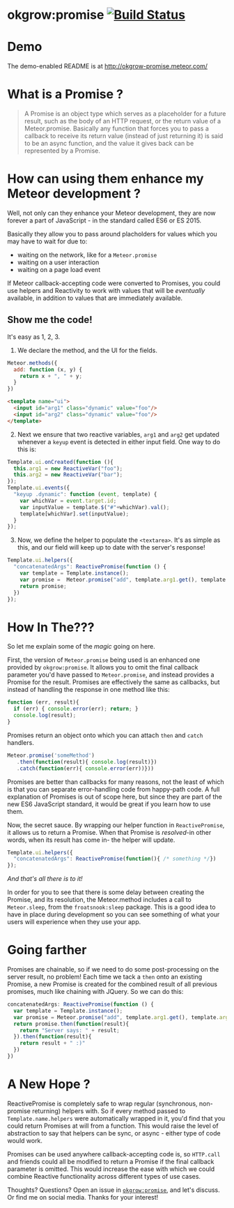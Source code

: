 # okgrow:promise [![Build Status](https://secure.travis-ci.org/okgrow/meteor-promise.png?branch=master)](https://travis-ci.org/okgrow/okgrow-meteor-promise)

# Demo
The demo-enabled README is at http://okgrow-promise.meteor.com/

# What is a Promise ?

> A Promise is an object type which serves as a placeholder for a future result, such as the body of an HTTP request, or the return value of a Meteor.promise. Basically any function that forces you to pass a callback to receive its return value (instead of just returning it) is said to be an async function, and the value it gives back can be represented by a Promise.

# How can using them enhance my Meteor development ?

Well, not only can they enhance your Meteor development, they are now
forever a part of JavaScript - in the standard called ES6 or ES 2015.

Basically they allow you to pass around placholders for values
which you may have to wait for due to:

  * waiting on the network, like for a `Meteor.promise`
  * waiting on a user interaction
  * waiting on a page load event

If Meteor callback-accepting code were converted to Promises, you
could use helpers and Reactivity to work with values that will be
*eventually* available, in addition to values that are immediately available.

## Show me the code!

It's easy as 1, 2, 3.

1) We declare the method, and the UI for the fields.

```js
Meteor.methods({
  add: function (x, y) {
    return x + ", " + y;
  }
})
```
```html
<template name="ui">
  <input id="arg1" class="dynamic" value="foo"/>
  <input id="arg2" class="dynamic" value="foo"/>
</template>
```

2) Next we ensure that two reactive variables,
`arg1` and `arg2` get updated whenever a `keyup` event is detected in
either input field. One way to do this is:

```js
Template.ui.onCreated(function (){
  this.arg1 = new ReactiveVar("foo");
  this.arg2 = new ReactiveVar("bar");
});
Template.ui.events({
  "keyup .dynamic": function (event, template) {
    var whichVar = event.target.id;
    var inputValue = template.$("#"+whichVar).val();
    template[whichVar].set(inputValue);
  }
});
```

3) Now, we define the helper to populate the `<textarea>`. It's as simple
as this, and our field will keep up to date with the server's response!

```js
Template.ui.helpers({
  "concatenatedArgs": ReactivePromise(function () {
    var template = Template.instance();
    var promise =  Meteor.promise("add", template.arg1.get(), template.arg2.get());
    return promise;
  })
});
```

# How In The???
So let me explain some of the *magic* going on here.

First, the version of `Meteor.promise` being used is an enhanced one provided by `okgrow:promise`. It allows you to omit the final callback parameter you'd have passed to `Meteor.promise`, and instead provides a Promise for the result. Promises are effectively the same as callbacks, but instead of handling the response in one method like this:

```js
function (err, result){
  if (err) { console.error(err); return; }
  console.log(result);
}
```

Promises return an object onto which you can attach `then` and `catch` handlers.
```js
Meteor.promise('someMethod')
   .then(function(result){ console.log(result)})
   .catch(function(err){ console.error(err))}))
```

Promises are better than callbacks for many reasons, not the least of
which is that you can separate error-handling code from happy-path code.
A full explanation of Promises is out of scope here, but since they are
part of the new ES6 JavaScript standard, it would be great if you learn
how to use them.

Now, the secret sauce. By wrapping our helper function in `ReactivePromise`, it allows us to return a Promise. When that Promise is *resolved*-in other words, when its result has come in- the helper will update.

```js
Template.ui.helpers({
  "concatenatedArgs": ReactivePromise(function(){ /* something */})
});
```

*And that's all there is to it!*

In order for you to see that there is some delay between creating the Promise, and its resolution, the Meteor.method includes a call to `Meteor.sleep`, from the `froatsnook:sleep` package. This is a good idea to have in place during development so you can see something of what your users will experience when they use your app.

# Going farther

Promises are chainable, so if we need to do some post-processing on the server result, no problem! Each time we tack a `then` onto an existing Promise, a new Promise is created for the combined result of all previous promises, much like chaining with JQuery. So we can do this:

```js
concatenatedArgs: ReactivePromise(function () {
  var template = Template.instance();
  var promise = Meteor.promise("add", template.arg1.get(), template.arg2.get());
  return promise.then(function(result){
    return "Server says: " + result;
  }).then(function(result){
    return result + " :)"
  })
})
```

# A New Hope ?
ReactivePromise is completely safe to wrap regular (synchronous, non-promise returning) helpers with. So if every method passed to `Template.name.helpers` were automatically wrapped in it, you'd find that you could return Promises at will from a function. This would raise the level of abstraction to say that helpers can be sync, or async - either type of code would work.

Promises can be used anywhere callback-accepting code is, so `HTTP.call` and friends could all be modified to return a Promise if the final callback parameter is omitted. This would increase the ease with which we could combine Reactive functionality across different types of use cases.

Thoughts? Questions? Open an issue in [`okgrow:promise`](https://github.com/okgrow/meteor-promise), and let's discuss. Or find me on social media. Thanks for your interest!
